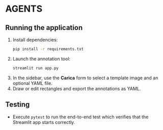 # AGENTS

## Running the application

1. Install dependencies:
   ```bash
   pip install -r requirements.txt
   ```
2. Launch the annotation tool:
   ```bash
   streamlit run app.py
   ```
3. In the sidebar, use the **Carica** form to select a template image and an optional YAML file.
4. Draw or edit rectangles and export the annotations as YAML.

## Testing
- Execute `pytest` to run the end-to-end test which verifies that the Streamlit app starts correctly.
